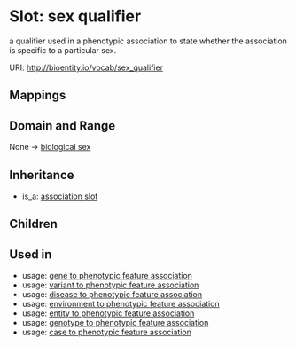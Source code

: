 # Slot: sex qualifier


a qualifier used in a phenotypic association to state whether the association is specific to a particular sex.

URI: http://bioentity.io/vocab/sex_qualifier
## Mappings

## Domain and Range

None -> [biological sex](BiologicalSex.md)
## Inheritance

 *  is_a: [association slot](association_slot.md)
## Children

## Used in

 *  usage: [gene to phenotypic feature association](GeneToPhenotypicFeatureAssociation.md)
 *  usage: [variant to phenotypic feature association](VariantToPhenotypicFeatureAssociation.md)
 *  usage: [disease to phenotypic feature association](DiseaseToPhenotypicFeatureAssociation.md)
 *  usage: [environment to phenotypic feature association](EnvironmentToPhenotypicFeatureAssociation.md)
 *  usage: [entity to phenotypic feature association](EntityToPhenotypicFeatureAssociation.md)
 *  usage: [genotype to phenotypic feature association](GenotypeToPhenotypicFeatureAssociation.md)
 *  usage: [case to phenotypic feature association](CaseToPhenotypicFeatureAssociation.md)
